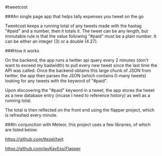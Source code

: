 #tweetcost

###An single page app that helps tally expenses you tweet on the go

Tweetcost keeps a running total of any tweets made with the hastag "#paid" and a number, then it totals it. The tweet can be any length, but immutable rule is that the value following "#paid" must be a plain number. It can be either an integer (3) or a double (4.27).

###How it works

On the backend, the app runs a twitter api query every 2 minutes (don't want to exceed my badwidth) to pull every new tweet since the last time the API was called. Once the backend obtains this large chunk of JSON from twitter, the app then parses the JSON (which contains 0-many tweets) looking for any tweets with the keyword of "#paid".

Upon discovering the "#paid" keyword in a tweet, the app stores the tweet as a new database entry (incase I need to reference history) as well as a running total.

The total is then reflected on the front end using the flapper project, which is refreshed every minute.

###In conjunction with Meteor, this project uses a few libraries, of which are listed below:

https://github.com/ttezel/twit

https://github.com/jayKayEss/Flapper
